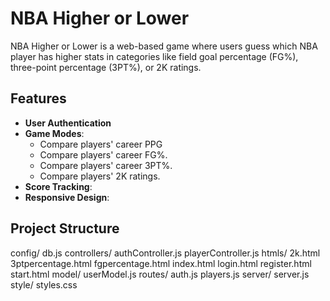 # NBA Higher or Lower
NBA Higher or Lower is a web-based game where users guess which NBA player has higher stats in categories like field goal percentage (FG%), three-point percentage (3PT%), or 2K ratings.

## Features
- **User Authentication**
- **Game Modes**:
  - Compare players' career PPG
  - Compare players' career FG%.
  - Compare players' career 3PT%.
  - Compare players' 2K ratings.
- **Score Tracking**:
- **Responsive Design**:

## Project Structure
config/ db.js 
controllers/ authController.js playerController.js 
htmls/ 2k.html 3ptpercentage.html fgpercentage.html index.html login.html register.html start.html 
model/ userModel.js
routes/ auth.js players.js 
server/ server.js 
style/ styles.css
